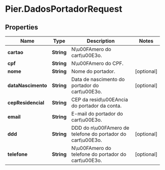 # Pier.DadosPortadorRequest

## Properties
Name | Type | Description | Notes
------------ | ------------- | ------------- | -------------
**cartao** | **String** | N\u00FAmero do cart\u00E3o. | 
**cpf** | **String** | N\u00FAmero do CPF. | 
**nome** | **String** | Nome do portador. | [optional] 
**dataNascimento** | **String** | Data de nascimento do portador do cart\u00E3o. | [optional] 
**cepResidencial** | **String** | CEP da resid\u00EAncia do portador da conta. | 
**email** | **String** | E-mail do portador do cart\u00E3o. | 
**ddd** | **String** | DDD do n\u00FAmero de telefone do portador do cart\u00E3o. | [optional] 
**telefone** | **String** | N\u00FAmero do telefone do portador do cart\u00E3o. | [optional] 


